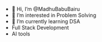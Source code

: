 - 👋 Hi, I’m @MadhuBabuBairu
- 👀 I’m interested in Problem Solving
- 🌱 I’m currently learning DSA
- Full Stack Development
- AI tools

<!---
MadhuBabuBairu/MadhuBabuBairu is a ✨ special ✨ repository because its `README.md` (this file) appears on your GitHub profile.
You can click the Preview link to take a look at your changes.
--->
